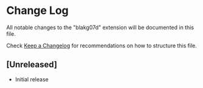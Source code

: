 # Change Log

All notable changes to the "blakg07d" extension will be documented in this file.

Check [Keep a Changelog](http://keepachangelog.com/) for recommendations on how to structure this file.

## [Unreleased]

- Initial release
